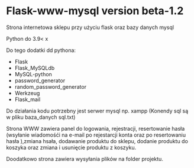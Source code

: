 # Flask-www-mysql version beta-1.2
Strona internetowa sklepu przy użyciu flask oraz bazy danych mysql

Python do 3.9< x

Do tego dodatki dd pythona:
		<ul>
      <li>Flask</li>
      <li>Flask_MySQLdb</li>
      <li>MySQL-python</li>
      <li>password_generator</li>
      <li>random_password_generator</li>
      <li>Werkzeug</li>
      <li>Flask_mail</li>
	</ul>
	
Do działania kodu potrzebny jest serwer mysql np. xampp (Konendy sql są w pliku baza_danych sql.txt)

Strona WWW zawiera panel do logowania, rejestracji, resertowanie hasła (wsyłanie wiadomośći na e-mail po rejestarcji konta oraz po resertowaniu hasła ),zmiana hsała, dodawanie produktu do sklepu, dodanie produktu do koszyka oraz zmiana i usunięcie produktu z koszyku.

Doodatkowo strona zawiera wysyłania plików na folder projektu.

